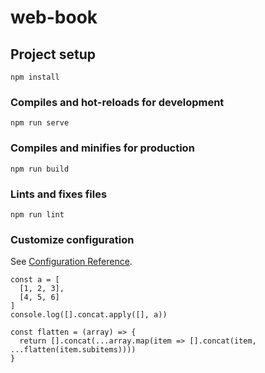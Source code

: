 # web-book

## Project setup

```
npm install
```

### Compiles and hot-reloads for development

```
npm run serve
```

### Compiles and minifies for production

```
npm run build
```

### Lints and fixes files

```
npm run lint
```

### Customize configuration

See [Configuration Reference](https://cli.vuejs.org/config/).

```
const a = [
  [1, 2, 3],
  [4, 5, 6]
]
console.log([].concat.apply([], a))
```

```
const flatten = (array) => {
  return [].concat(...array.map(item => [].concat(item, ...flatten(item.subitems))))
}
```
